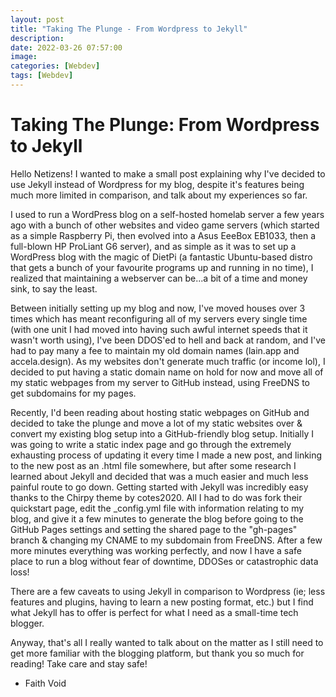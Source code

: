 ```yaml
---
layout: post
title: "Taking The Plunge - From Wordpress to Jekyll"
description: 
date: 2022-03-26 07:57:00
image: 
categories: [Webdev]
tags: [Webdev]
---
```


# Taking The Plunge: From Wordpress to Jekyll

Hello Netizens! I wanted to make a small post explaining why I've decided to use Jekyll instead of Wordpress for my blog, despite it's features being much more limited in comparison, and talk about my experiences so far.

I used to run a WordPress blog on a self-hosted homelab server a few years ago with a bunch of other websites and video game servers (which started as a simple Raspberry Pi, then evolved into a Asus EeeBox EB1033, then a full-blown HP ProLiant G6 server), and as simple as it was to set up a WordPress blog with the magic of DietPi (a fantastic Ubuntu-based distro that gets a bunch of your favourite programs up and running in no time), I realized that maintaining a webserver can be...a bit of a time and money sink, to say the least. 

Between initially setting up my blog and now, I've moved houses over 3 times which has meant reconfiguring all of my servers every single time (with one unit I had moved into having such awful internet speeds that it wasn't worth using), I've been DDOS'ed to hell and back at random, and I've had to pay many a fee to maintain my old domain names (lain.app and accela.design). As my websites don't generate much traffic (or income lol), I decided to put having a static domain name on hold for now and move all of my static webpages from my server to GitHub instead, using FreeDNS to get subdomains for my pages.

Recently, I'd been reading about hosting static webpages on GitHub and decided to take the plunge and move a lot of my static websites over & convert my existing blog setup into a GitHub-friendly blog setup. Initially I was going to write a static index page and go through the extremely exhausting process of updating it every time I made a new post, and linking to the new post as an .html file somewhere, but after some research I learned about Jekyll and decided that was a much easier and much less painful route to go down. Getting started with Jekyll was incredibly easy thanks to the Chirpy theme by cotes2020. All I had to do was fork their quickstart page, edit the _config.yml file with information relating to my blog, and give it a few minutes to generate the blog before going to the GitHub Pages settings and setting the shared page to the "gh-pages" branch & changing my CNAME to my subdomain from FreeDNS. After a few more minutes everything was working perfectly, and now I have a safe place to run a blog without fear of downtime, DDOSes or catastrophic data loss!

There are a few caveats to using Jekyll in comparison to Wordpress (ie; less features and plugins, having to learn a new posting format, etc.) but I find what Jekyll has to offer is perfect for what I need as a small-time tech blogger. 

Anyway, that's all I really wanted to talk about on the matter as I still need to get more familiar with the blogging platform, but thank you so much for reading! Take care and stay safe! 

- Faith Void
